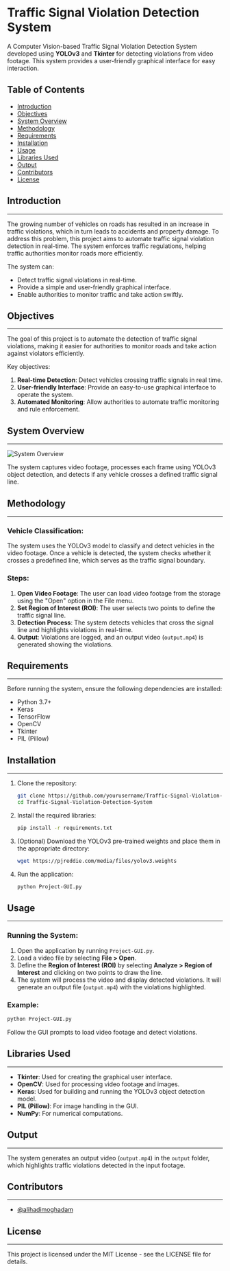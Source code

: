 
# Traffic Signal Violation Detection System

A Computer Vision-based Traffic Signal Violation Detection System developed using **YOLOv3** and **Tkinter** for detecting violations from video footage. This system provides a user-friendly graphical interface for easy interaction.

## Table of Contents
- [Introduction](#introduction)
- [Objectives](#objectives)
- [System Overview](#system-overview)
- [Methodology](#methodology)
- [Requirements](#requirements)
- [Installation](#installation)
- [Usage](#usage)
- [Libraries Used](#libraries-used)
- [Output](#output)
- [Contributors](#contributors)
- [License](#license)

## Introduction
----------------
The growing number of vehicles on roads has resulted in an increase in traffic violations, which in turn leads to accidents and property damage. To address this problem, this project aims to automate traffic signal violation detection in real-time. The system enforces traffic regulations, helping traffic authorities monitor roads more efficiently.

The system can:
- Detect traffic signal violations in real-time.
- Provide a simple and user-friendly graphical interface.
- Enable authorities to monitor traffic and take action swiftly.

## Objectives
------------
The goal of this project is to automate the detection of traffic signal violations, making it easier for authorities to monitor roads and take action against violators efficiently.

Key objectives:
1. **Real-time Detection**: Detect vehicles crossing traffic signals in real time.
2. **User-friendly Interface**: Provide an easy-to-use graphical interface to operate the system.
3. **Automated Monitoring**: Allow authorities to automate traffic monitoring and rule enforcement.

## System Overview
-----------------
![System Overview](https://user-images.githubusercontent.com/72919682/235343349-02b93190-fcc9-44ca-9f43-d3e81c6aa95f.png)

The system captures video footage, processes each frame using YOLOv3 object detection, and detects if any vehicle crosses a defined traffic signal line.

## Methodology
------------
### Vehicle Classification:
The system uses the YOLOv3 model to classify and detect vehicles in the video footage. Once a vehicle is detected, the system checks whether it crosses a predefined line, which serves as the traffic signal boundary.

### Steps:
1. **Open Video Footage**: The user can load video footage from the storage using the "Open" option in the File menu.
2. **Set Region of Interest (ROI)**: The user selects two points to define the traffic signal line.
3. **Detection Process**: The system detects vehicles that cross the signal line and highlights violations in real-time.
4. **Output**: Violations are logged, and an output video (`output.mp4`) is generated showing the violations.

## Requirements
---------------
Before running the system, ensure the following dependencies are installed:

- Python 3.7+
- Keras
- TensorFlow
- OpenCV
- Tkinter
- PIL (Pillow)

## Installation
---------------
1. Clone the repository:
    ```bash
    git clone https://github.com/yourusername/Traffic-Signal-Violation-Detection-System.git
    cd Traffic-Signal-Violation-Detection-System
    ```

2. Install the required libraries:
    ```bash
    pip install -r requirements.txt
    ```

3. (Optional) Download the YOLOv3 pre-trained weights and place them in the appropriate directory:
    ```bash
    wget https://pjreddie.com/media/files/yolov3.weights
    ```

4. Run the application:
    ```bash
    python Project-GUI.py
    ```

## Usage
--------
### Running the System:
1. Open the application by running `Project-GUI.py`.
2. Load a video file by selecting **File > Open**.
3. Define the **Region of Interest (ROI)** by selecting **Analyze > Region of Interest** and clicking on two points to draw the line.
4. The system will process the video and display detected violations. It will generate an output file (`output.mp4`) with the violations highlighted.

### Example:
```bash
python Project-GUI.py
```
Follow the GUI prompts to load video footage and detect violations.

## Libraries Used
----------------
*   **Tkinter**: Used for creating the graphical user interface.
*   **OpenCV**: Used for processing video footage and images.
*   **Keras**: Used for building and running the YOLOv3 object detection model.
*   **PIL (Pillow)**: For image handling in the GUI.
*   **NumPy**: For numerical computations.

## Output
--------
The system generates an output video (`output.mp4`) in the `output` folder, which highlights traffic violations detected in the input footage.

## Contributors
------------
* [@alihadimoghadam](https://github.com/alihadimoghadam)

## License
-------
This project is licensed under the MIT License - see the LICENSE file for details.
